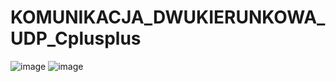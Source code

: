 # KOMUNIKACJA_DWUKIERUNKOWA_UDP_Cplusplus

![image](https://github.com/MichalMlynarczyk/KOMUNIKACJA_DWUKIERUNKOWA_UDP_Cplusplus/assets/22431228/0ed6a05d-92a2-464b-b2ea-a9c80c4cca2c)
![image](https://github.com/MichalMlynarczyk/KOMUNIKACJA_DWUKIERUNKOWA_UDP_Cplusplus/assets/22431228/644e2f53-c4dd-4c80-9132-d52900e160a2)
